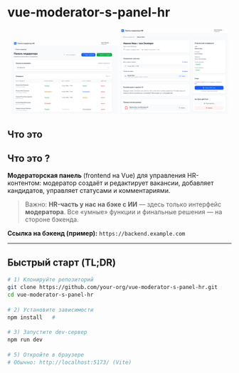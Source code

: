 # vue-moderator-s-panel-hr

<p align="center">
  <img src="public/cover1.png" alt="Обложка 1" width="48%" />
  <img src="public/cover2.png" alt="Обложка 2" width="48%" />
</p>

## Что это

## Что это ?

**Модераторская панель** (frontend на Vue) для управления HR-контентом: модератор создаёт и редактирует вакансии, добавляет кандидатов, управляет статусами и комментариями.  
> Важно: **HR-часть у нас на бэке с ИИ** — здесь только интерфейс **модератора**. Все «умные» функции и финальные решения — на стороне бэкенда.

**Ссылка на бэкенд (пример):** `https://backend.example.com`  

---

## Быстрый старт (TL;DR)

```bash
# 1) Клонируйте репозиторий
git clone https://github.com/your-org/vue-moderator-s-panel-hr.git
cd vue-moderator-s-panel-hr

# 2) Установите зависимости
npm install   # 

# 3) Запустите dev-сервер
npm run dev

# 5) Откройте в браузере
# Обычно: http://localhost:5173/ (Vite)
```


